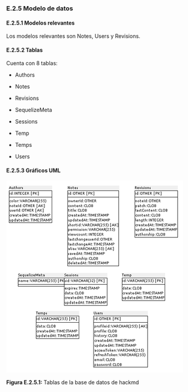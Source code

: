 ### E.2.5 Modelo de datos

#### E.2.5.1 Modelos relevantes

Los modelos relevantes son Notes, Users y Revisions. 

#### E.2.5.2 Tablas

Cuenta con 8 tablas:

* Authors 	 

* Notes   	 

* Revisions    

* SequelizeMeta

* Sessions	 

* Temp    	 

* Temps   	 

* Users   

#### E.2.5.3 Gráficos UML

 ![image alt text](image_2.png)

**Figura E.2.5.1:** Tablas de la base de datos de hackmd


